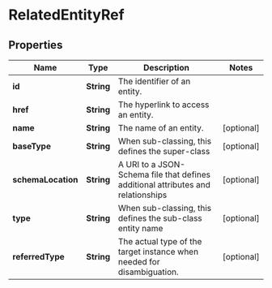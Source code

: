 
# RelatedEntityRef

## Properties
Name | Type | Description | Notes
------------ | ------------- | ------------- | -------------
**id** | **String** | The identifier of an entity. | 
**href** | **String** | The hyperlink to access an entity. | 
**name** | **String** | The name of an entity. |  [optional]
**baseType** | **String** | When sub-classing, this defines the super-class |  [optional]
**schemaLocation** | **String** | A URI to a JSON-Schema file that defines additional attributes and relationships |  [optional]
**type** | **String** | When sub-classing, this defines the sub-class entity name |  [optional]
**referredType** | **String** | The actual type of the target instance when needed for disambiguation. |  [optional]



